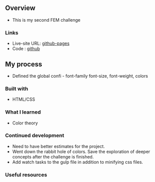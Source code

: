 
## Overview

- This is my second FEM challenge

### Links

- Live-site URL: [github-pages](https://sivakumars.github.io/FEM-HTML-CSS-Challenges/order-summary-component/)
- Code : [github](https://github.com/sivakumars/FEM-HTML-CSS-Challenges/tree/main/order-summary-component)

## My process

- Defined the global confi - font-family font-size, font-weight, colors

### Built with

 - HTML/CSS

### What I learned

 - Color theory

### Continued development

 - Need to have better estimates for the project.
 - Went down the rabbit hole of colors. Save the exploration of deeper concepts after the challenge is finished. 
 - Add watch tasks to the gulp file in addition to minifying css files.

### Useful resources

